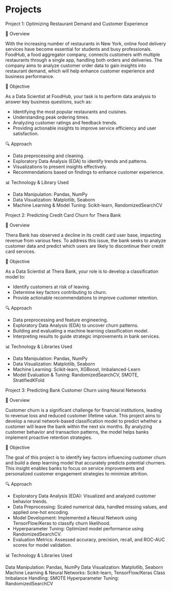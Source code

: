 # Projects

Project 1: Optimizing Restaurant Demand and Customer Experience

📌 Overview

With the increasing number of restaurants in New York, online food delivery services have become essential for students and busy professionals. FoodHub, a food aggregator company, connects customers with multiple restaurants through a single app, handling both orders and deliveries.
The company aims to analyze customer order data to gain insights into restaurant demand, which will help enhance customer experience and business performance.

🎯 Objective

As a Data Scientist at FoodHub, your task is to perform data analysis to answer key business questions, such as:
- Identifying the most popular restaurants and cuisines.
- Understanding peak ordering times.
- Analyzing customer ratings and feedback trends.
- Providing actionable insights to improve service efficiency and user satisfaction.

🔍 Approach

- Data preprocessing and cleaning.
- Exploratory Data Analysis (EDA) to identify trends and patterns.
- Visualizations to present insights effectively.
- Recommendations based on findings to enhance customer experience.

📊 Technology & Library Used 

- Data Manipulation: Pandas, NumPy
- Data Visualization: Matplotlib, Seaborn
- Machine Learning & Model Tuning: Scikit-learn, RandomizedSearchCV


Project 2: Predicting Credit Card Churn for Thera Bank

📌 Overview

Thera Bank has observed a decline in its credit card user base, impacting revenue from various fees. To address this issue, the bank seeks to analyze customer data and predict which users are likely to discontinue their credit card services.

🎯 Objective

As a Data Scientist at Thera Bank, your role is to develop a classification model to:
- Identify customers at risk of leaving.
- Determine key factors contributing to churn.
- Provide actionable recommendations to improve customer retention.

🔍 Approach

- Data preprocessing and feature engineering.
- Exploratory Data Analysis (EDA) to uncover churn patterns.
- Building and evaluating a machine learning classification model.
- Interpreting results to guide strategic improvements in bank services.

📊 Technology & Libraries Used

- Data Manipulation: Pandas, NumPy
- Data Visualization: Matplotlib, Seaborn
- Machine Learning: Scikit-learn, XGBoost, Imbalanced-Learn
- Model Evaluation & Tuning: RandomizedSearchCV, SMOTE, StratifiedKFold

Project 3: Predicting Bank Customer Churn using Neural Networks 

📌 Overview

Customer churn is a significant challenge for financial institutions, leading to revenue loss and reduced customer lifetime value. This project aims to develop a neural network-based classification model to predict whether a customer will leave the bank within the next six months. By analyzing customer behavior and transaction patterns, the model helps banks implement proactive retention strategies.

🎯 Objective 

The goal of this project is to identify key factors influencing customer churn and build a deep learning model that accurately predicts potential churners. This insight enables banks to focus on service improvements and personalized customer engagement strategies to minimize attrition.

🔍 Approach 

- Exploratory Data Analysis (EDA): Visualized and analyzed customer behavior trends.
- Data Preprocessing: Scaled numerical data, handled missing values, and applied one-hot encoding.
- Model Development: Implemented a Neural Network using TensorFlow/Keras to classify churn likelihood.
- Hyperparameter Tuning: Optimized model performance using RandomizedSearchCV.
- Evaluation Metrics: Assessed accuracy, precision, recall, and ROC-AUC scores for model validation.
  
📊 Technology & Libraries Used

Data Manipulation: Pandas, NumPy
Data Visualization: Matplotlib, Seaborn
Machine Learning & Neural Networks: Scikit-learn, TensorFlow/Keras
Class Imbalance Handling: SMOTE
Hyperparameter Tuning: RandomizedSearchCV
